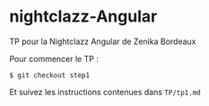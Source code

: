 # nightclazz-Angular
TP pour la Nightclazz Angular de Zenika Bordeaux

Pour commencer le TP :
```shell
$ git checkout step1
```

Et suivez les instructions contenues dans `TP/tp1.md`
